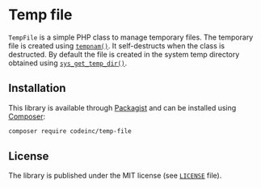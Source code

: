 # Temp file 

`TempFile` is a simple PHP class to manage temporary files. The temporary file is created using [`tempnam()`](http://php.net/manual/function.tempnam.php). It self-destructs when the class is destructed. By default the file is created in the system temp directory obtained using [`sys_get_temp_dir()`](http://php.net/manual/function.sys-get-temp-dir.php).


## Installation

This library is available through [Packagist](https://packagist.org/packages/codeinc/temp-file) and can be installed using [Composer](https://getcomposer.org/): 

```bash
composer require codeinc/temp-file
```

## License

The library is published under the MIT license (see [`LICENSE`](LICENSE) file).